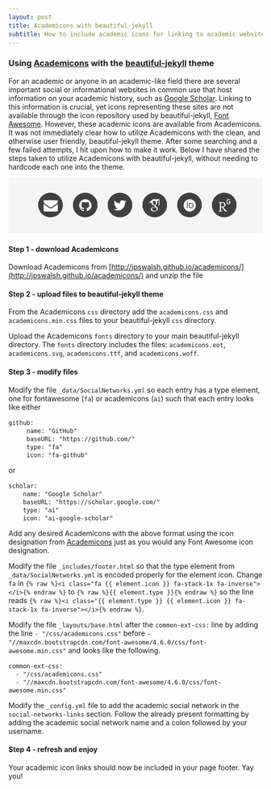 ```yaml
---
layout: post
title: Academicons with beautiful-jekyll
subtitle: How to include academic icons for linking to academic websites
---
```


### Using [Academicons](http://jpswalsh.github.io/academicons/) with the [beautiful-jekyll](https://github.com/daattali/beautiful-jekyll) theme

For an academic or anyone in an academic-like field there are several important social or informational websites in common use that host information on your academic history, such as [Google Scholar](scholar.google.com). 
Linking to this information is crucial, yet icons representing these sites are not available through the icon repository used by beautiful-jekyll, [Font Awesome](https://fontawesome.com). 
However, these academic icons are available from Academicons. 
It was not immediately clear how to utilize Academicons with the clean, and otherwise user friendly, beautiful-jekyll theme. 
After some searching and a few failed attempts, I hit upon how to make it work. 
Below I have shared the steps taken to utilize Academicons with beautiful-jekyll, without needing to hardcode each one into the theme.

![Academicons](/img/academicons_and_beautiful-jekyll.png)

#### Step 1 - download Academicons
Download Academicons from [http://jpswalsh.github.io/academicons/](http://jpswalsh.github.io/academicons/) and unzip the file

#### Step 2 - upload files to beautiful-jekyll theme
From the Academicons `css` directory add the `academicons.css` and `academicons.min.css` files to your beautiful-jekyll `css` directory.
	
Upload the Academicons `fonts` directory to your main beautiful-jekyll directory. The `fonts` directory includes the files: `academicons.eot`, `academicons.svg`, `academicons.ttf`, and `academicons.woff`.

#### Step 3 - modify files
Modify the file `_data/SocialNetworks.yml` so each entry has a type element, one for fontawesome (`fa`) or academicons (`ai`) such that each entry looks like either
```
github:
     name: "GitHub"
     baseURL: "https://github.com/"
     type: "fa"
     icon: "fa-github"
```
or
```
scholar:
    name: "Google Scholar"
    baseURL: "https://scholar.google.com/"
    type: "ai"
    icon: "ai-google-scholar"
```
Add any desired Academicons with the above format using the icon designation from [Academicons](https://jpswalsh.github.io/academicons/) just as you would any Font Awesome icon designation.

Modify the file `_includes/footer.html` so that the type element from `_data/SocialNetworks.yml` is encoded properly for the element icon.
Change `fa` in `{% raw %}<i class="fa {{ element.icon }} fa-stack-1x fa-inverse"></i>{% endraw %}` to `{% raw %}{{ element.type }}{% endraw %}` so the line reads `{% raw %}<i class="{{ element.type }} {{ element.icon }} fa-stack-1x fa-inverse"></i>{% endraw %}`.

Modify the file `_layouts/base.html` after the `common-ext-css:` line by adding the line `- "/css/academicons.css"` before `- "//maxcdn.bootstrapcdn.com/font-awesome/4.6.0/css/font-awesome.min.css"` and looks like the following.
```
common-ext-css:
  - "/css/academicons.css"
  - "//maxcdn.bootstrapcdn.com/font-awesome/4.6.0/css/font-awesome.min.css"
```

Modify the `_config.yml` file to add the academic social network in the `social-networks-links` section. 
Follow the already present formatting by adding the academic social network name and a colon followed by your username.

#### Step 4 - refresh and enjoy
Your academic icon links should now be included in your page footer. Yay you!
